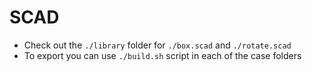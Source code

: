 # SCAD

- Check out the `./library` folder for `./box.scad` and `./rotate.scad`
- To export you can use `./build.sh` script in each of the case folders
